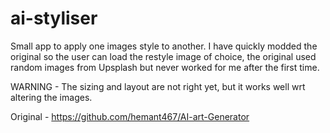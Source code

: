# ai-styliser
Small app to apply one images style to another. I have quickly modded the original so the user can load the restyle image of choice, the original used random images from Upsplash but never worked for me after the first time.

WARNING - The sizing and layout are not right yet, but it works well wrt altering the images.   

Original - https://github.com/hemant467/AI-art-Generator
